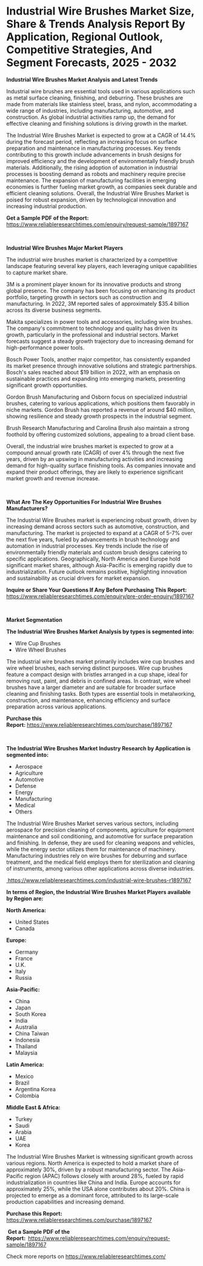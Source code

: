 <p><h1>Industrial Wire Brushes Market Size, Share & Trends Analysis Report By Application, Regional Outlook, Competitive Strategies, And Segment Forecasts, 2025 - 2032</h1></p><p><strong>Industrial Wire Brushes Market Analysis and Latest Trends</strong></p>
<p><p>Industrial wire brushes are essential tools used in various applications such as metal surface cleaning, finishing, and deburring. These brushes are made from materials like stainless steel, brass, and nylon, accommodating a wide range of industries, including manufacturing, automotive, and construction. As global industrial activities ramp up, the demand for effective cleaning and finishing solutions is driving growth in the market.</p><p>The Industrial Wire Brushes Market is expected to grow at a CAGR of 14.4% during the forecast period, reflecting an increasing focus on surface preparation and maintenance in manufacturing processes. Key trends contributing to this growth include advancements in brush designs for improved efficiency and the development of environmentally friendly brush materials. Additionally, the rising adoption of automation in industrial processes is boosting demand as robots and machinery require precise maintenance. The expansion of manufacturing facilities in emerging economies is further fueling market growth, as companies seek durable and efficient cleaning solutions. Overall, the Industrial Wire Brushes Market is poised for robust expansion, driven by technological innovation and increasing industrial production.</p></p>
<p><strong>Get a Sample PDF of the Report:&nbsp;</strong> <a href="https://www.reliableresearchtimes.com/enquiry/request-sample/1897167?utm_campaign=2391&utm_medium=2&utm_source=Github&utm_content=ia&utm_term=22022025&utm_id=industrial-wire-brushes">https://www.reliableresearchtimes.com/enquiry/request-sample/1897167</a></p>
<p>&nbsp;</p>
<p><strong>Industrial Wire Brushes Major Market Players</strong></p>
<p><p>The industrial wire brushes market is characterized by a competitive landscape featuring several key players, each leveraging unique capabilities to capture market share. </p><p>3M is a prominent player known for its innovative products and strong global presence. The company has been focusing on enhancing its product portfolio, targeting growth in sectors such as construction and manufacturing. In 2022, 3M reported sales of approximately $35.4 billion across its diverse business segments.</p><p>Makita specializes in power tools and accessories, including wire brushes. The company's commitment to technology and quality has driven its growth, particularly in the professional and industrial sectors. Market forecasts suggest a steady growth trajectory due to increasing demand for high-performance power tools.</p><p>Bosch Power Tools, another major competitor, has consistently expanded its market presence through innovative solutions and strategic partnerships. Bosch's sales reached about $19 billion in 2022, with an emphasis on sustainable practices and expanding into emerging markets, presenting significant growth opportunities.</p><p>Gordon Brush Manufacturing and Osborn focus on specialized industrial brushes, catering to various applications, which positions them favorably in niche markets. Gordon Brush has reported a revenue of around $40 million, showing resilience and steady growth prospects in the industrial segment.</p><p>Brush Research Manufacturing and Carolina Brush also maintain a strong foothold by offering customized solutions, appealing to a broad client base. </p><p>Overall, the industrial wire brushes market is expected to grow at a compound annual growth rate (CAGR) of over 4% through the next five years, driven by an upswing in manufacturing activities and increasing demand for high-quality surface finishing tools. As companies innovate and expand their product offerings, they are likely to experience significant market growth and revenue increase.</p></p>
<p>&nbsp;</p>
<p><strong>What Are The Key Opportunities For Industrial Wire Brushes Manufacturers?</strong></p>
<p><p>The Industrial Wire Brushes market is experiencing robust growth, driven by increasing demand across sectors such as automotive, construction, and manufacturing. The market is projected to expand at a CAGR of 5-7% over the next five years, fueled by advancements in brush technology and automation in industrial processes. Key trends include the rise of environmentally friendly materials and custom brush designs catering to specific applications. Geographically, North America and Europe hold significant market shares, although Asia-Pacific is emerging rapidly due to industrialization. Future outlook remains positive, highlighting innovation and sustainability as crucial drivers for market expansion.</p></p>
<p><strong>Inquire or Share Your Questions If Any Before Purchasing This Report:</strong> <a href="https://www.reliableresearchtimes.com/enquiry/pre-order-enquiry/1897167?utm_campaign=2391&utm_medium=2&utm_source=Github&utm_content=ia&utm_term=22022025&utm_id=industrial-wire-brushes">https://www.reliableresearchtimes.com/enquiry/pre-order-enquiry/1897167</a></p>
<p>&nbsp;</p>
<p><strong>Market Segmentation</strong></p>
<p><strong>The Industrial Wire Brushes Market Analysis by types is segmented into:</strong></p>
<p><ul><li>Wire Cup Brushes</li><li>Wire Wheel Brushes</li></ul></p>
<p><p>The industrial wire brushes market primarily includes wire cup brushes and wire wheel brushes, each serving distinct purposes. Wire cup brushes feature a compact design with bristles arranged in a cup shape, ideal for removing rust, paint, and debris in confined areas. In contrast, wire wheel brushes have a larger diameter and are suitable for broader surface cleaning and finishing tasks. Both types are essential tools in metalworking, construction, and maintenance, enhancing efficiency and surface preparation across various applications.</p></p>
<p><strong>Purchase this Report:&nbsp;</strong><a href="https://www.reliableresearchtimes.com/purchase/1897167?utm_campaign=2391&utm_medium=2&utm_source=Github&utm_content=ia&utm_term=22022025&utm_id=industrial-wire-brushes">https://www.reliableresearchtimes.com/purchase/1897167</a></p>
<p>&nbsp;</p>
<p><strong>The Industrial Wire Brushes Market Industry Research by Application is segmented into:</strong></p>
<p><ul><li>Aerospace</li><li>Agriculture</li><li>Automotive</li><li>Defense</li><li>Energy</li><li>Manufacturing</li><li>Medical</li><li>Others</li></ul></p>
<p><p>The Industrial Wire Brushes Market serves various sectors, including aerospace for precision cleaning of components, agriculture for equipment maintenance and soil conditioning, and automotive for surface preparation and finishing. In defense, they are used for cleaning weapons and vehicles, while the energy sector utilizes them for maintenance of machinery. Manufacturing industries rely on wire brushes for deburring and surface treatment, and the medical field employs them for sterilization and cleaning of instruments, among various other applications across diverse industries.</p></p>
<p><a href="https://www.reliableresearchtimes.com/industrial-wire-brushes-r1897167?utm_campaign=2391&utm_medium=2&utm_source=Github&utm_content=ia&utm_term=22022025&utm_id=industrial-wire-brushes">&nbsp;https://www.reliableresearchtimes.com/industrial-wire-brushes-r1897167</a></p>
<p><strong>In terms of Region, the Industrial Wire Brushes Market Players available by Region are:</strong></p>
<p>
    <p> <strong> North America: </strong>
        <ul>
            <li>United States</li>
            <li>Canada</li>
        </ul>
        </p> 
    <p> <strong> Europe: </strong>
        <ul>
            <li>Germany</li>
            <li>France</li>
            <li>U.K.</li>
            <li>Italy</li>
            <li>Russia</li>
        </ul>
        </p> 
    <p> <strong> Asia-Pacific: </strong>
        <ul>
            <li>China</li>
            <li>Japan</li>
            <li>South Korea</li>
            <li>India</li>
            <li>Australia</li>
            <li>China Taiwan</li>
            <li>Indonesia</li>
            <li>Thailand</li>
            <li>Malaysia</li>
        </ul>
        </p> 
    <p> <strong> Latin America: </strong>
        <ul>
            <li>Mexico</li>
            <li>Brazil</li>
            <li>Argentina Korea</li>
            <li>Colombia</li>
        </ul>
        </p> 
    <p> <strong> Middle East & Africa: </strong>
        <ul>
            <li>Turkey</li>
            <li>Saudi</li>
            <li>Arabia</li>
            <li>UAE</li>
            <li>Korea</li>
        </ul>
    </p>
    </p>
<p><p>The Industrial Wire Brushes Market is witnessing significant growth across various regions. North America is expected to hold a market share of approximately 30%, driven by a robust manufacturing sector. The Asia-Pacific region (APAC) follows closely with around 28%, fueled by rapid industrialization in countries like China and India. Europe accounts for approximately 25%, while the USA alone contributes about 20%. China is projected to emerge as a dominant force, attributed to its large-scale production capabilities and increasing demand.</p></p>
<p><strong>Purchase this Report: </strong><a href="https://www.reliableresearchtimes.com/purchase/1897167?utm_campaign=2391&utm_medium=2&utm_source=Github&utm_content=ia&utm_term=22022025&utm_id=industrial-wire-brushes">https://www.reliableresearchtimes.com/purchase/1897167</a></p>
<p>&nbsp;<strong>Get a Sample PDF of the Report:&nbsp;&nbsp;</strong><a href="https://www.reliableresearchtimes.com/enquiry/request-sample/1897167?utm_campaign=2391&utm_medium=2&utm_source=Github&utm_content=ia&utm_term=22022025&utm_id=industrial-wire-brushes">https://www.reliableresearchtimes.com/enquiry/request-sample/1897167</a></p>
<p><strong></strong></p>
<p>Check more reports on <a href="https://www.reliableresearchtimes.com/?utm_campaign=2391&utm_medium=2&utm_source=Github&utm_content=ia&utm_term=22022025&utm_id=industrial-wire-brushes">https://www.reliableresearchtimes.com/</a></p>